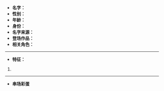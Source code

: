 
- **名字：** 
- **性别：** 
- **年龄：** 
- **身份：** 
- **名字来源：** 
- **登场作品：**  
- **相关角色：** 

---

- **特征：** 
1. 

---

- **串场彩蛋** 